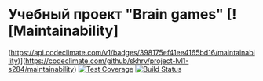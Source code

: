 # Учебный проект "Brain games" [![Maintainability]
(https://api.codeclimate.com/v1/badges/398175ef41ee4165bd16/maintainability)](https://codeclimate.com/github/skhrv/project-lvl1-s284/maintainability) [![Test Coverage](https://api.codeclimate.com/v1/badges/398175ef41ee4165bd16/test_coverage)](https://codeclimate.com/github/skhrv/project-lvl1-s284/test_coverage) [![Build Status](https://travis-ci.org/skhrv/project-lvl1-s284.svg?branch=master)](https://travis-ci.org/skhrv/project-lvl1-s284)